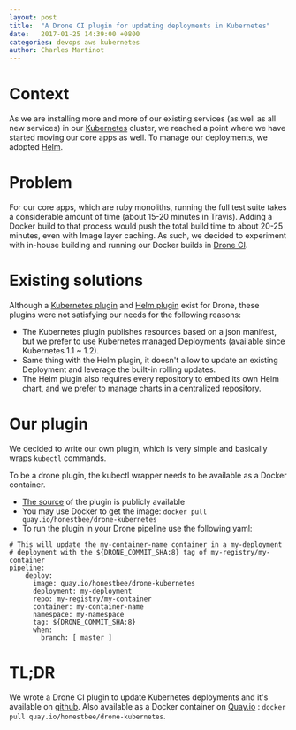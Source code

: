 ```yaml
---
layout: post
title:  "A Drone CI plugin for updating deployments in Kubernetes"
date:   2017-01-25 14:39:00 +0800
categories: devops aws kubernetes
author: Charles Martinot
---
```

# Context 

As we are installing more and more of our existing services (as well as all  new services) in our [Kubernetes][k8s] cluster, we reached a point where we have started moving our core apps as well. To manage our deployments, we adopted [Helm][helm]. 

# Problem

For our core apps, which are ruby monoliths, running the full test suite takes a considerable amount of time (about 15-20 minutes in Travis). Adding a Docker build to that process would push the total build time to about 20-25 minutes, even with Image layer caching. As such, we decided to experiment with in-house building and running our Docker builds in [Drone CI][droneci].

# Existing solutions

Although a [Kubernetes plugin][drone-kubernetes] and [Helm plugin][drone-helm] exist for Drone, these plugins were not satisfying our needs for the following reasons:
- The Kubernetes plugin publishes resources based on a json manifest, but we prefer to use Kubernetes managed Deployments (available since Kubernetes 1.1 ~ 1.2).
- Same thing with the Helm plugin, it doesn't allow to update an existing Deployment and leverage the built-in rolling updates.
- The Helm plugin also requires every repository to embed its own Helm chart, and we prefer to manage charts in a centralized repository.

# Our plugin 

We decided to write our own plugin, which is very simple and basically wraps `kubectl` commands. 

To be a drone plugin, the kubectl wrapper needs to be available as a Docker container.

- [The source][drone-k8s] of the plugin is publicly available
- You may use Docker to get the image: `docker pull quay.io/honestbee/drone-kubernetes`
- To run the plugin in your Drone pipeline use the following yaml:
```
# This will update the my-container-name container in a my-deployment
# deployment with the ${DRONE_COMMIT_SHA:8} tag of my-registry/my-container
pipeline:
    deploy:
      image: quay.io/honestbee/drone-kubernetes
      deployment: my-deployment
      repo: my-registry/my-container
      container: my-container-name
      namespace: my-namespace
      tag: ${DRONE_COMMIT_SHA:8}
      when:
        branch: [ master ]
```

# TL;DR

We wrote a Drone CI plugin to update Kubernetes deployments and it's available on [github][drone-k8s]. Also available as a Docker container on [Quay.io][quay] : `docker pull quay.io/honestbee/drone-kubernetes`.

[drone-k8s]: https://github.com/honestbee/drone-kubernetes
[quay]: https://quay.io/repository/honestbee/drone-kubernetes
[k8s]: https://kubernetes.io/
[droneci]: https://github.com/drone/drone
[drone-kubernetes]: https://github.com/UKHomeOffice-attic/drone-kubernetes
[drone-helm]: https://github.com/ipedrazas/drone-helm
[helm]: https://github.com/kubernetes/helm
